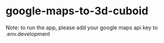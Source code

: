 # google-maps-to-3d-cuboid

Note: to run the app, please add your google maps api key to .env.development 
